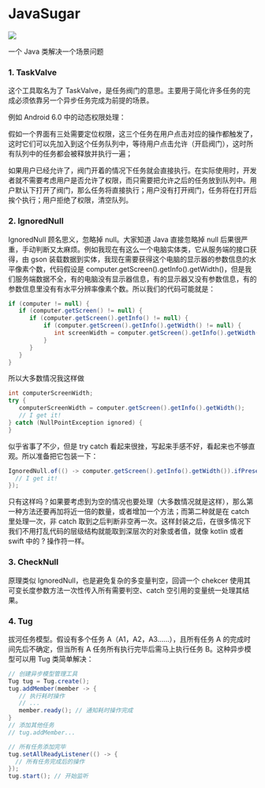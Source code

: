 # JavaSugar

[![](https://jitpack.io/v/twiceyuan/JavaSugar.svg)](https://jitpack.io/#twiceyuan/JavaSugar)

一个 Java 类解决一个场景问题

### 1. TaskValve

这个工具取名为了 TaskValve，是任务阀门的意思。主要用于简化许多任务的完成必须依靠另一个异步任务完成为前提的场景。

例如 Android 6.0 中的动态权限处理：

假如一个界面有三处需要定位权限，这三个任务在用户点击对应的操作都触发了，这时它们可以先加入到这个任务队列中，等待用户点击允许（开启阀门），这时所有队列中的任务都会被释放并执行一遍；

如果用户已经允许了，阀门开着的情况下任务就会直接执行。在实际使用时，开发者就不需要考虑用户是否允许了权限，而只需要把允许之后的任务放到队列中。用户默认下打开了阀门，那么任务将直接执行；用户没有打开阀门，任务将在打开后挨个执行；用户拒绝了权限，清空队列。

### 2. IgnoredNull

IgnoredNull 顾名思义，忽略掉 null。大家知道 Java 直接忽略掉 null 后果很严重，手动判断又太麻烦。例如我现在有这么一个电脑实体类，它从服务端的接口获得，由 gson 装载数据到实体，我现在需要获得这个电脑的显示器的参数信息的水平像素个数，代码假设是 computer.getScreen().getInfo().getWidth()，但是我们服务端数据不全，有的电脑没有显示器信息，有的显示器又没有参数信息，有的参数信息里没有有水平分辨率像素个数。所以我们的代码可能就是：

```java
if (computer != null) {
   if (computer.getScreen() != null) {
      if (computer.getScreen().getInfo() != null) {
          if (computer.getScreen().getInfo().getWidth() != null) {
             int screenWidth = computer.getScreen().getInfo().getWidth(); // I get it!
          }
      }
   }
}
```

所以大多数情况我这样做

```java
int computerScreenWidth;
try {
   computerScreenWidth = computer.getScreen().getInfo().getWidth();
   // I get it!
} catch (NullPointException ignored) {
}
```

似乎省事了不少，但是 try catch 看起来很挫，写起来手感不好，看起来也不够直观。所以准备把它包装一下：

```java
IgnoredNull.of(() -> computer.getScreen().getInfo().getWidth()).ifPresent(width -> {
  // I get it!
});
```

只有这样吗？如果要考虑到为空的情况也要处理（大多数情况就是这样），那么第一种方法还要再加将近一倍的数量，或者增加一个方法；而第二种就是在 catch 里处理一次，非 catch 取到之后判断非空再一次。这样封装之后，在很多情况下我们不用打乱代码的层级结构就能取到深层次的对象或者值，就像 kotlin 或者 swift 中的 ? 操作符一样。

### 3. CheckNull

原理类似 IgnoredNull，也是避免复杂的多变量判空，回调一个 chekcer 使用其可变长度参数方法一次性传入所有需要判空、catch 空引用的变量统一处理其结果。

### 4. Tug

拔河任务模型。假设有多个任务 A（A1，A2，A3……），且所有任务 A 的完成时间先后不确定，但当所有 A 任务所有执行完毕后需马上执行任务 B。这种异步模型可以用 Tug 类简单解决：

```java
// 创建异步模型管理工具
Tug tug = Tug.create();
tug.addMember(member -> {
   // 执行耗时操作
   // ...
   member.ready(); // 通知耗时操作完成
}
// 添加其他任务
// tug.addMember...

// 所有任务添加完毕
tug.setAllReadyListener(() -> {
  // 所有任务完成后的操作
});
tug.start(); // 开始监听
```
